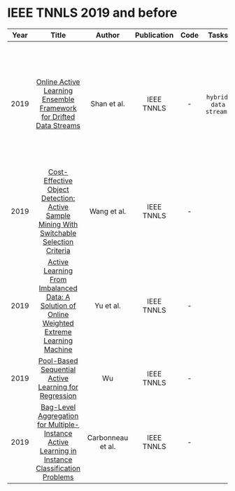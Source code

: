 # IEEE TNNLS 2019 and before

| Year |                                                       Title                                                       |   Author    | Publication | Code | Tasks | Notes | Datasets| Notions |
|:----:|:-----------------------------------------------------------------------------------------------------------------:|:-----------:|:-----------:|:----:|:----:|:-----:|:-----:|:-----:|
| 2019 |     [Online Active Learning Ensemble Framework for Drifted Data Streams](https://ieeexplore.ieee.org/stamp/stamp.jsp?tp=&arnumber=8401336)      |    Shan et al.    | IEEE TNNLS  |  -   |   `hybrid`, `data streams`   |       | This paper focus on data streams based active learning and solve the concept drift between successive time. | Not pool-based active learning methods.|
| 2019 |    [Cost-Effective Object Detection: Active Sample Mining With Switchable Selection Criteria](https://ieeexplore.ieee.org/document/8421608)     |    Wang et al.    | IEEE TNNLS  |  -   |      |       |
| 2019 |  [Active Learning From Imbalanced Data: A Solution of Online Weighted Extreme Learning Machine](https://ieeexplore.ieee.org/document/8443399)   |     Yu et al.     | IEEE TNNLS  |  -   |      |       |
| 2019 |                      [Pool-Based Sequential Active Learning for Regression](https://ieeexplore.ieee.org/document/8475012)                       |        Wu         | IEEE TNNLS  |  -   |      |       |
| 2019 | [Bag-Level Aggregation for Multiple-Instance Active Learning in Instance Classification Problems](https://ieeexplore.ieee.org/document/8478194) | Carbonneau et al. | IEEE TNNLS  |  -   |      |       |

